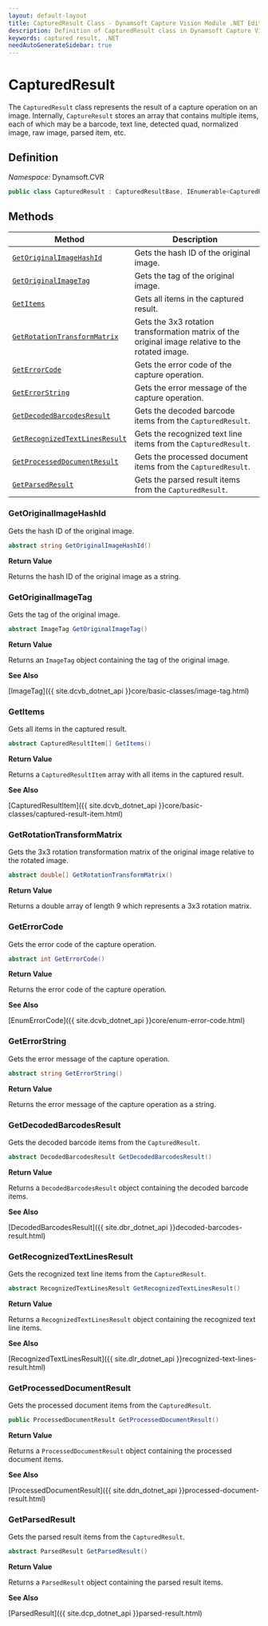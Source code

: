 ```yaml
---
layout: default-layout
title: CapturedResult Class - Dynamsoft Capture Vision Module .NET Edition API Reference
description: Definition of CapturedResult class in Dynamsoft Capture Vision Module .NET Edition.
keywords: captured result, .NET
needAutoGenerateSidebar: true
---
```


# CapturedResult

The `CapturedResult` class represents the result of a capture operation on an image. Internally, `CaptureResult` stores an array that contains multiple items, each of which may be a barcode, text line, detected quad, normalized image, raw image, parsed item, etc.

## Definition

*Namespace:* Dynamsoft.CVR


```csharp
public class CapturedResult : CapturedResultBase, IEnumerable<CapturedResultItem> 
```

## Methods

| Method               | Description |
|----------------------|-------------|
| [`GetOriginalImageHashId`](#getoriginalimagehashid) | Gets the hash ID of the original image.|
| [`GetOriginalImageTag`](#getoriginalimagetag) | Gets the tag of the original image.|
| [`GetItems`](#getitems) | Gets all items in the captured result.|
| [`GetRotationTransformMatrix`](#getrotationtransformmatrix) | Gets the 3x3 rotation transformation matrix of the original image relative to the rotated image.|
| [`GetErrorCode`](#geterrorcode) | Gets the error code of the capture operation.|
| [`GetErrorString`](#geterrorstring) | Gets the error message of the capture operation.|
| [`GetDecodedBarcodesResult`](#getdecodedbarcodesresult) | Gets the decoded barcode items from the `CapturedResult`.|
| [`GetRecognizedTextLinesResult`](#getrecognizedtextlinesresult) | Gets the recognized text line items from the `CapturedResult`.|
| [`GetProcessedDocumentResult`](#getprocesseddocumentresult) | Gets the processed document items from the `CapturedResult`.|
| [`GetParsedResult`](#getparsedresult) | Gets the parsed result items from the `CapturedResult`.|

### GetOriginalImageHashId

Gets the hash ID of the original image.

```csharp
abstract string GetOriginalImageHashId()
```

**Return Value**

Returns the hash ID of the original image as a string.

### GetOriginalImageTag

Gets the tag of the original image.

```csharp
abstract ImageTag GetOriginalImageTag()
```

**Return Value**

Returns an `ImageTag` object containing the tag of the original image.

**See Also**

[ImageTag]({{ site.dcvb_dotnet_api }}core/basic-classes/image-tag.html)

### GetItems

Gets all items in the captured result.

```csharp
abstract CapturedResultItem[] GetItems()
```

**Return Value**

Returns a `CapturedResultItem` array with all items in the captured result.

**See Also**

[CapturedResultItem]({{ site.dcvb_dotnet_api }}core/basic-classes/captured-result-item.html)

### GetRotationTransformMatrix

Gets the 3x3 rotation transformation matrix of the original image relative to the rotated image.

```csharp
abstract double[] GetRotationTransformMatrix()
```

**Return Value**

Returns a double array of length 9 which represents a 3x3 rotation matrix.

### GetErrorCode

Gets the error code of the capture operation.

```csharp
abstract int GetErrorCode()
```

**Return Value**

Returns the error code of the capture operation.

**See Also**

[EnumErrorCode]({{ site.dcvb_dotnet_api }}core/enum-error-code.html)

### GetErrorString

Gets the error message of the capture operation.

```csharp
abstract string GetErrorString()
```

**Return Value**

Returns the error message of the capture operation as a string.

### GetDecodedBarcodesResult

Gets the decoded barcode items from the `CapturedResult`.

```csharp
abstract DecodedBarcodesResult GetDecodedBarcodesResult()
```

**Return Value**

Returns a `DecodedBarcodesResult` object containing the decoded barcode items. 

**See Also**

[DecodedBarcodesResult]({{ site.dbr_dotnet_api }}decoded-barcodes-result.html)

### GetRecognizedTextLinesResult

Gets the recognized text line items from the `CapturedResult`.

```csharp
abstract RecognizedTextLinesResult GetRecognizedTextLinesResult()
```

**Return Value**

Returns a `RecognizedTextLinesResult` object containing the recognized text line items.

**See Also**

[RecognizedTextLinesResult]({{ site.dlr_dotnet_api }}recognized-text-lines-result.html)

### GetProcessedDocumentResult

Gets the processed document items from the `CapturedResult`.

```csharp
public ProcessedDocumentResult GetProcessedDocumentResult()
```

**Return Value**

Returns a `ProcessedDocumentResult` object containing the processed document items.

**See Also**

[ProcessedDocumentResult]({{ site.ddn_dotnet_api }}processed-document-result.html)

### GetParsedResult

Gets the parsed result items from the `CapturedResult`.

```csharp
abstract ParsedResult GetParsedResult()
```

**Return Value**

Returns a `ParsedResult` object containing the parsed result items.

**See Also**

[ParsedResult]({{ site.dcp_dotnet_api }}parsed-result.html)
